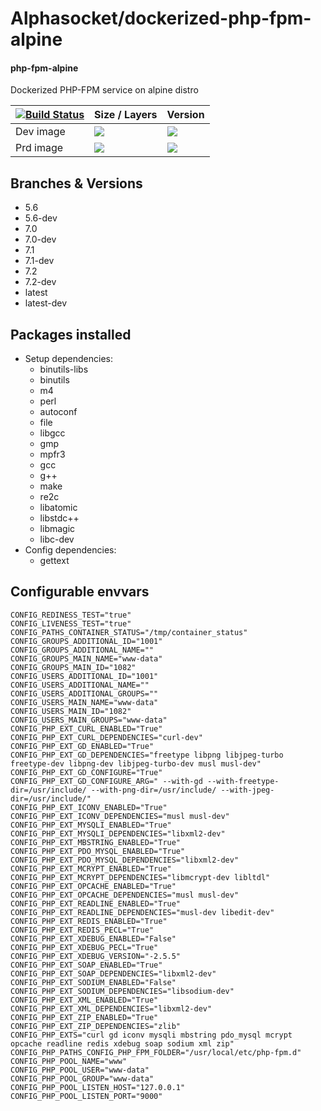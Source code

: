 # Alphasocket/dockerized-php-fpm-alpine
#### php-fpm-alpine
Dockerized PHP-FPM service on alpine distro


| [![Build Status](https://semaphoreci.com/api/v1/alphasocket/dockerized-php-fpm-alpine/branches/5.6/badge.svg)](https://semaphoreci.com/alphasocket/dockerized-php-fpm-alpine) | Size / Layers | Version |
| ----- | ----- | ----- |
| Dev image | [![](https://images.microbadger.com/badges/image/03192859189254/dockerized-php-fpm-alpine:5.6.svg)](https://microbadger.com/images/03192859189254/php-fpm-alpine:5.6 ) | [![](https://images.microbadger.com/badges/version/03192859189254/dockerized-php-fpm-alpine:5.6.svg)](https://microbadger.com/images/03192859189254/php-fpm-alpine:5.6) |
| Prd image | [![](https://images.microbadger.com/badges/image/alphasocket/php-fpm-alpine:5.6.svg)](https://microbadger.com/images/alphasocket/php-fpm-alpine:5.6 ) | [![](https://images.microbadger.com/badges/version/alphasocket/php-fpm-alpine:5.6.svg)](https://microbadger.com/images/alphasocket/php-fpm-alpine:5.6) |

## Branches & Versions
- 5.6
- 5.6-dev
- 7.0
- 7.0-dev
- 7.1
- 7.1-dev
- 7.2
- 7.2-dev
- latest
- latest-dev


## Packages installed
- Setup dependencies:
  + binutils-libs
  + binutils
  + m4
  + perl
  + autoconf
  + file
  + libgcc
  + gmp
  + mpfr3
  + gcc
  + g++
  + make
  + re2c
  + libatomic
  + libstdc++
  + libmagic
  + libc-dev
- Config dependencies:
  + gettext


## Configurable envvars
~~~
CONFIG_REDINESS_TEST="true"
CONFIG_LIVENESS_TEST="true"
CONFIG_PATHS_CONTAINER_STATUS="/tmp/container_status"
CONFIG_GROUPS_ADDITIONAL_ID="1001"
CONFIG_GROUPS_ADDITIONAL_NAME=""
CONFIG_GROUPS_MAIN_NAME="www-data"
CONFIG_GROUPS_MAIN_ID="1082"
CONFIG_USERS_ADDITIONAL_ID="1001"
CONFIG_USERS_ADDITIONAL_NAME=""
CONFIG_USERS_ADDITIONAL_GROUPS=""
CONFIG_USERS_MAIN_NAME="www-data"
CONFIG_USERS_MAIN_ID="1082"
CONFIG_USERS_MAIN_GROUPS="www-data"
CONFIG_PHP_EXT_CURL_ENABLED="True"
CONFIG_PHP_EXT_CURL_DEPENDENCIES="curl-dev"
CONFIG_PHP_EXT_GD_ENABLED="True"
CONFIG_PHP_EXT_GD_DEPENDENCIES="freetype libpng libjpeg-turbo freetype-dev libpng-dev libjpeg-turbo-dev musl musl-dev"
CONFIG_PHP_EXT_GD_CONFIGURE="True"
CONFIG_PHP_EXT_GD_CONFIGURE_ARG=" --with-gd --with-freetype-dir=/usr/include/ --with-png-dir=/usr/include/ --with-jpeg-dir=/usr/include/"
CONFIG_PHP_EXT_ICONV_ENABLED="True"
CONFIG_PHP_EXT_ICONV_DEPENDENCIES="musl musl-dev"
CONFIG_PHP_EXT_MYSQLI_ENABLED="True"
CONFIG_PHP_EXT_MYSQLI_DEPENDENCIES="libxml2-dev"
CONFIG_PHP_EXT_MBSTRING_ENABLED="True"
CONFIG_PHP_EXT_PDO_MYSQL_ENABLED="True"
CONFIG_PHP_EXT_PDO_MYSQL_DEPENDENCIES="libxml2-dev"
CONFIG_PHP_EXT_MCRYPT_ENABLED="True"
CONFIG_PHP_EXT_MCRYPT_DEPENDENCIES="libmcrypt-dev libltdl"
CONFIG_PHP_EXT_OPCACHE_ENABLED="True"
CONFIG_PHP_EXT_OPCACHE_DEPENDENCIES="musl musl-dev"
CONFIG_PHP_EXT_READLINE_ENABLED="True"
CONFIG_PHP_EXT_READLINE_DEPENDENCIES="musl-dev libedit-dev"
CONFIG_PHP_EXT_REDIS_ENABLED="True"
CONFIG_PHP_EXT_REDIS_PECL="True"
CONFIG_PHP_EXT_XDEBUG_ENABLED="False"
CONFIG_PHP_EXT_XDEBUG_PECL="True"
CONFIG_PHP_EXT_XDEBUG_VERSION="-2.5.5"
CONFIG_PHP_EXT_SOAP_ENABLED="True"
CONFIG_PHP_EXT_SOAP_DEPENDENCIES="libxml2-dev"
CONFIG_PHP_EXT_SODIUM_ENABLED="False"
CONFIG_PHP_EXT_SODIUM_DEPENDENCIES="libsodium-dev"
CONFIG_PHP_EXT_XML_ENABLED="True"
CONFIG_PHP_EXT_XML_DEPENDENCIES="libxml2-dev"
CONFIG_PHP_EXT_ZIP_ENABLED="True"
CONFIG_PHP_EXT_ZIP_DEPENDENCIES="zlib"
CONFIG_PHP_EXTS="curl gd iconv mysqli mbstring pdo_mysql mcrypt opcache readline redis xdebug soap sodium xml zip"
CONFIG_PHP_PATHS_CONFIG_PHP_FPM_FOLDER="/usr/local/etc/php-fpm.d"
CONFIG_PHP_POOL_NAME="www"
CONFIG_PHP_POOL_USER="www-data"
CONFIG_PHP_POOL_GROUP="www-data"
CONFIG_PHP_POOL_LISTEN_HOST="127.0.0.1"
CONFIG_PHP_POOL_LISTEN_PORT="9000"
~~~
